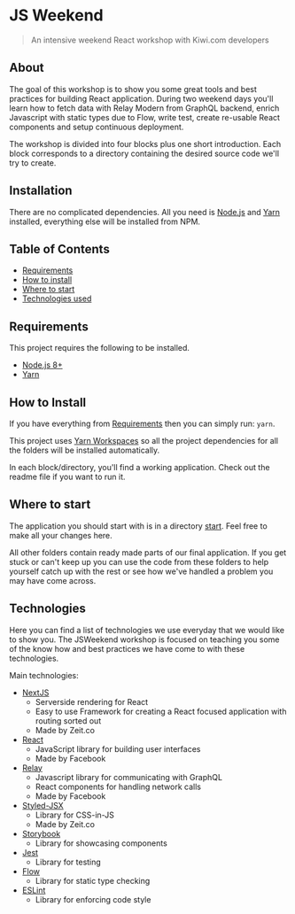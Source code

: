 # JS Weekend

> An intensive weekend React workshop with Kiwi.com developers

## About

The goal of this workshop is to show you some great tools and best practices for
building React application. During two weekend days you'll learn how to fetch
data with Relay Modern from GraphQL backend, enrich Javascript with static
types due to Flow, write test, create re-usable React components and setup
continuous deployment.

The workshop is divided into four blocks plus one short introduction. Each block
corresponds to a directory containing the desired source code we'll try to create.

## Installation

There are no complicated dependencies. All you need is [Node.js](https://nodejs.org/en/)
and [Yarn](https://yarnpkg.com/en/) installed, everything else will be installed
from NPM.

## Table of Contents

* [Requirements](#requirements)
* [How to install](#how-to-install)
* [Where to start](#where-to-start)
* [Technologies used](#technologies)

## Requirements

This project requires the following to be installed.

* [Node.js 8+](https://nodejs.org/en/)
* [Yarn](https://yarnpkg.com/en/docs/install)

## How to Install

If you have everything from [Requirements](#requirements) then you can simply run: `yarn`.

This project uses [Yarn Workspaces](https://yarnpkg.com/lang/en/docs/workspaces/) so all the project dependencies for all the folders will be installed automatically.

In each block/directory, you'll find a working application. Check out the readme
file if you want to run it.

## Where to start

The application you should start with is in a directory
[start](https://github.com/kiwicom/jsweekend/tree/master/start). Feel free to make all your changes here.

All other folders contain ready made parts of our final application. If you get stuck or can't keep up you can use the code from these folders to help yourself catch up with the rest or see how we've handled a problem you may have come across.

## Technologies

Here you can find a list of technologies we use everyday that we would like to show you. The JSWeekend workshop is focused on teaching you some of the know how and best practices we have come to with these technologies.

Main technologies:
- [NextJS](https://github.com/zeit/next.js/)
  - Serverside rendering for React
  - Easy to use Framework for creating a React focused application with routing sorted out
  - Made by Zeit.co
- [React](https://reactjs.org/)
  - JavaScript library for building user interfaces
  - Made by Facebook
- [Relay](https://facebook.github.io/relay/)
  - Javascript library for communicating with GraphQL
  - React components for handling network calls
  - Made by Facebook
- [Styled-JSX](https://github.com/zeit/styled-jsx)
  - Library for CSS-in-JS
  - Made by Zeit.co
- [Storybook](https://github.com/storybooks/storybook)
  - Library for showcasing components
- [Jest](https://facebook.github.io/jest/)
  - Library for testing
- [Flow](https://flow.org/)
  - Library for static type checking
- [ESLint](https://eslint.org/)
  - Library for enforcing code style
